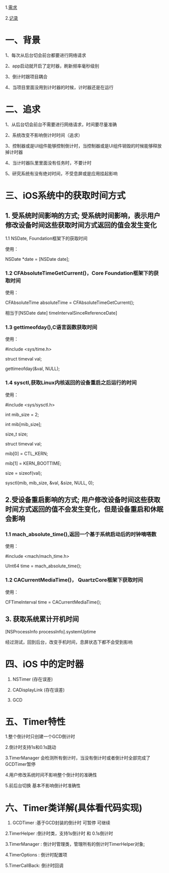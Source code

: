 
1.[需求](https://dashen.zhuanspirit.com/pages/viewpage.action?pageId=71408561)    

2.[记录](https://dashen.zhuanspirit.com/pages/viewpage.action?pageId=71408561 )    


# 一、背景

1、每次从后台切会前台都要进行网络请求  

2、app启动就开启了定时器，刷新频率毫秒级别  

3、倒计时跟项目耦合  

4、当项目里面没用到计时器的时候，计时器还是在运行  


# 二、追求

1、从后台切会前台不需要进行网络请求，时间要尽量准确

2、系统改变不影响倒计时时间（追求）

3、控制器或是UI组件能够控制倒计时，当控制器或是UI组件销毁的时候能够释放掉计时器

4、当计时器队里里面没有任务时，不要计时

5、研究系统有没有绝对时间，不受息屏或是应用挂起影响



# 三、iOS系统中的获取时间方式

## 1. 受系统时间影响的方式; 受系统时间影响，表示用户修改设备时间这些获取时间方式返回的值会发生变化

1.1 NSDate, Foundation框架下的获取时间    

使用：
    
NSDate *date = [NSDate date];
    

### 1.2 CFAbsoluteTimeGetCurrent()，Core Foundation框架下的获取时间

使用：
    
CFAbsoluteTime absoluteTime = CFAbsoluteTimeGetCurrent();
    
相当于[NSDate date] timeIntervalSinceReferenceDate]


### 1.3 gettimeofday(),C语言函数获取时间

 使用：
 
 #include <sys/time.h>
 
 struct timeval val;
 
 gettimeofday(&val, NULL);
    
 
### 1.4 sysctl,获取Linux内核返回的设备重启之后运行的时间

使用：

#include <sys/sysctl.h>

int mib_size = 2;

int mib[mib_size];

size_t size;

struct timeval val;

mib[0] = CTL_KERN;

mib[1] = KERN_BOOTTIME;

size = sizeof(val);

sysctl(mib, mib_size, &val, &size, NULL, 0);
    

## 2.受设备重启影响的方式; 用户修改设备时间这些获取时间方式返回的值不会发生变化，但是设备重启和休眠会影响

### 1.1 mach_absolute_time(),返回一个基于系统启动后的时钟嘀嗒数

使用：

#include <mach/mach_time.h>

UInt64 time = mach_absolute_time();
    

### 1.2 CACurrentMediaTime()， QuartzCore框架下获取时间

使用：
    
CFTimeInterval time = CACurrentMediaTime();
    

## 3. 获取系统累计开机时间
    
[NSProcessInfo processInfo].systemUptime 
    
经过测试，回到后台，改变手机时间，息屏状态下都不会受到影响


# 四、iOS 中的定时器

1. NSTimer  (存在误差)

2. CADisplayLink (存在误差)

3. GCD 


# 五、Timer特性

1.整个倒计时只创建一个GCD倒计时

2.倒计时支持1s和0.1s跳动

3.TimerManager 会检测所有倒计时，当没有倒计时或者倒计时全部完成了 GCDTimer暂停

4.用户修改系统时间不影响整个倒计时的准确性

5.前后台切换 基本不影响倒计时准确性



# 六、Timer类详解(具体看代码实现)

1. GCDTimer :基于GCD封装的倒计时 可暂停 可继续

2.TimerHelper :倒计时类，支持1s倒计时 和 0.1s倒计时

3.TimerManager : 倒计时管理类，管理所有的倒计时TimerHelper对象; 

4.TimerOptions : 倒计时配置项 

5.TimerCallBack: 倒计时回调

